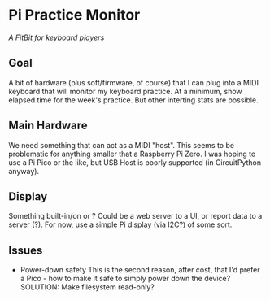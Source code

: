 # Pi Practice Monitor
*A FitBit for keyboard players*

## Goal
A bit of hardware (plus soft/firmware, of course) that I can plug into a
MIDI keyboard that will monitor my keyboard practice. At a minimum, show
elapsed time for the week's practice. But other interting stats are possible.

## Main Hardware
We need something that can act as a MIDI "host". This seems to be problematic
for anything smaller that a Raspberry Pi Zero. I was hoping to use a Pi Pico or the like,
but USB Host is poorly supported (in CircuitPython anyway).

## Display
Something built-in/on or ? Could be a web server to a UI, or report data to a server (?).
For now, use a simple Pi display (via I2C?) of some sort.

## Issues
* Power-down safety
 This is the second reason, after cost, that I'd prefer a Pico - how to make it safe to 
 simply power down the device? SOLUTION: Make filesystem read-only?

